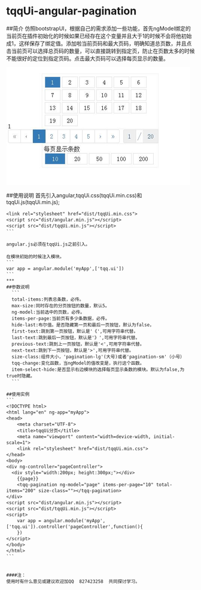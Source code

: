 # tqqUi-angular-pagination
##简介
仿照bootstrapUI，根据自己的需求添加一些功能，首先ngModel绑定的当前页在插件初始化的时候如果已经存在这个变量并且大于1的时候不会将他初始成1，这样保存了绑定值。添加啦当前页码和最大页码，明确知道总页数，并且点击当前页可以选择总页码的数量，可以直接跳转到指定页，防止在页数太多的时候不能很好的定位到指定页码。点击最大页码可以选择每页显示的数量。

![alt text](/001.jpg "Title")

##使用说明
  首先引入angular,tqqUi.css(tqqUi.min.css)和tqqUi.js(tqqUi.min.js);
  
````
<link rel="stylesheet" href="dist/tqqUi.min.css">
<script src="dist/angular.min.js"></script>
<script src="dist/tqqUi.min.js"></script>
```

angular.js必须在tqqUi.js之前引入。

在模块初始的时候注入模块。
```
var app = angular.module('myApp',['tqq.ui'])
```
***
##参数说明
  ```
  total-items:列表总条数，必传。
  max-size:同时存在的分页按钮的数量，默认5。
  ng-model:当前选中的页数，必传。
  items-per-page:当前页有多少条数据，必传。
  hide-last:布尔值。是否隐藏第一页和最后一页按钮，默认为false，
  first-text:跳到第一页按钮，默认是'《',可用字符串代替。
  last-text:跳到最后一页按钮，默认是'》',可用字符串代替。
  previous-text:跳到上一页按钮，默认是'<',可用字符串代替。
  next-text:跳到下一页按钮，默认是'>',可用字符串代替。
  size-class:组件大小，'pagination-lg'(大号)或者'pagination-sm'（小号）
  tqq-change:变化函数，当ngModel的值改变是，执行这个函数。
  item-select-hide:是否显示右边模块的选择每页显示条数的模块。默认为false,为true时隐藏。
  ```
  
##使用实例
```
<!DOCTYPE html>
<html lang="en" ng-app="myApp">
<head>
    <meta charset="UTF-8">
    <title>tqqUi分页</title>
    <meta name="viewport" content="width=device-width, initial-scale=1">
    <link rel="stylesheet" href="dist/tqqUi.min.css">
</head>
<body>
<div ng-controller="pageController">
  <div style="width:200px; height:300px;"></div>
    {{page}}
    <tqq-pagination ng-model="page" items-per-page="10" total-items="200" size-class=""></tqq-pagination>
</div>
<script src="dist/angular.min.js"></script>
<script src="dist/tqqUi.min.js"></script>
<script>
    var app = angular.module('myApp',['tqq.ui']).controller('pageController',function(){
    })
</script>
</body>
</html>
```


####注：
使用时有什么意见或建议欢迎加QQ  827423258  共同探讨学习。

